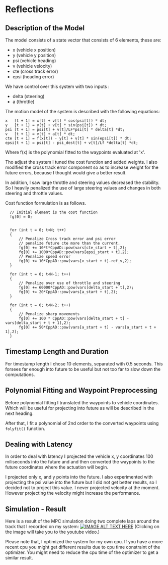 # Reflections


## Description of the Model

The model consists of a state vector that consists of 6 elements, these are: 

* x (vehicle x position)
* y (vehicle y position)
* psi (vehicle heading)
* v (vehicle velocity)
* cte (cross track error)
* epsi (heading error)

We have control over this system with two inputs :

* delta (steering)
* a (throttle)


The motion model of the system is described with the following equations:

    x   [t + 1] = x[t] + v[t] * cos(psi[t]) * dt;
    y   [t + 1] = y[t] + v[t] * sin(psi[t]) * dt;
    psi [t + 1] = psi[t] + v[t]/LF*psi[t] * delta[t] *dt;
    v   [t + 1] = v[t] + a[t] * dt;
    cte [t + 1] = f(x[t]) - y[t] + v[t] * sin(epsi[t]) * dt;  
    epsi[t + 1] = psi[t] - psi_dest[t] + v[t]/Lf *delta[t] *dt; 

Where f(x) is the polynomial fitted to the waypoints evaluated at 'x'.


Tho adjust the system I tuned the cost function and added weights. I also modified the cross track error component so as to increase weight for the future errors, because I thought would give a better result.

In addition, I saw large throttle and steering values decreased the stability. So I heavily penalized the use of large steering values and changes in both steering and throttle values.

Cost function formulation is as follows.

	  // Initial element is the cost function
	  fg[0] = 0;
	  
	  
	  for (int t = 0; t<N; t++)
	  {
		  // Penalize Cross track error and psi error
		  // penalize future cte more than the current.
		  fg[0] += 10*t*CppAD::pow(vars[cte_start + t],2);
		  fg[0] += 1000*CppAD::pow(vars[epsi_start + t],2);
		  // Penalize speed error
		  fg[0] += 10*CppAD::pow(vars[v_start + t]-ref_v,2);
	  }
	  
	  for (int t = 0; t<N-1; t++)
	  {
		  // Penalize over use of throttle and steering
		  fg[0] += 60000*CppAD::pow(vars[delta_start + t],2);
		  fg[0] += 20*CppAD::pow(vars[a_start + t],2);
	  }
	  
	  for (int t = 0; t<N-2; t++)
	  {
		  // Penalize sharp movements
		  fg[0] += 100 * CppAD::pow(vars[delta_start + t] - vars[delta_start + t + 1],2);
		  fg[0] += 50*CppAD::pow(vars[a_start + t] - vars[a_start + t + 1],2);
	  }


## Timestamp Length and Duration

For timestamp length I chose 10 elements, separated with 0.5 seconds. This forsees far enough into future to be useful but not too far to slow down the computations.


## Polynomial Fitting and Waypoint Preprocessing

Before polynomial fitting I translated the waypoints to vehicle coordinates. Which will be useful for projecting into future as will be described in the next heading.  

After that, I fit a polynomial of 2nd order to the converted waypoints using `folyfit()` function.

## Dealing with Latency

In order to deal with latency I projected the vehicle x, y coordinates 100 miliseconds into the future and and then converted the waypoints to the future coordinates where the actuation will begin. 

I projected only x, and y points into the future. I also experimented with projecting the psi value into the future but I did not get better results, so I decided not to project this value. I never projected velocity at the moment. However projecting the velocity might increase the performance. 


## Simulation - Result
Here is a result of the MPC simulation doing two complete laps around the track that I recorded on my system:
[![IMAGE ALT TEXT HERE](https://img.youtube.com/vi/IOvOYyKB6b4/0.jpg)](https://youtu.be/IOvOYyKB6b4)
(Clicking on the image will take you to the youtube video.)

Please note that, I optimized the system for my own cpu. If you have a more recent cpu you might get different results due to cpu time constraint of the optimizer. You might need to reduce the cpu time of the optimizer to get a similar result.


